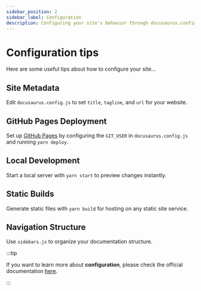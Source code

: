 ```yaml
---
sidebar_position: 2
sidebar_label: Configuration
description: Configuring your site's behavior through docusaurus.config.js and more.
---
```


# Configuration tips

Here are some useful tips about how to configure your site...

## Site Metadata

Edit `docusaurus.config.js` to set `title`, `tagline`, and `url` for your website.

## GitHub Pages Deployment

Set up [GitHub Pages](https://pages.github.com/) by configuring the `GIT_USER` in `docusaurus.config.js` and running `yarn deploy`.

## Local Development

Start a local server with `yarn start` to preview changes instantly.

## Static Builds

Generate static files with `yarn build` for hosting on any static site service.

## Navigation Structure

Use `sidebars.js` to organize your documentation structure.

:::tip

If you want to learn more about **configuration**, please check the official documentation [here](https://docusaurus.io/docs/configuration).

:::
